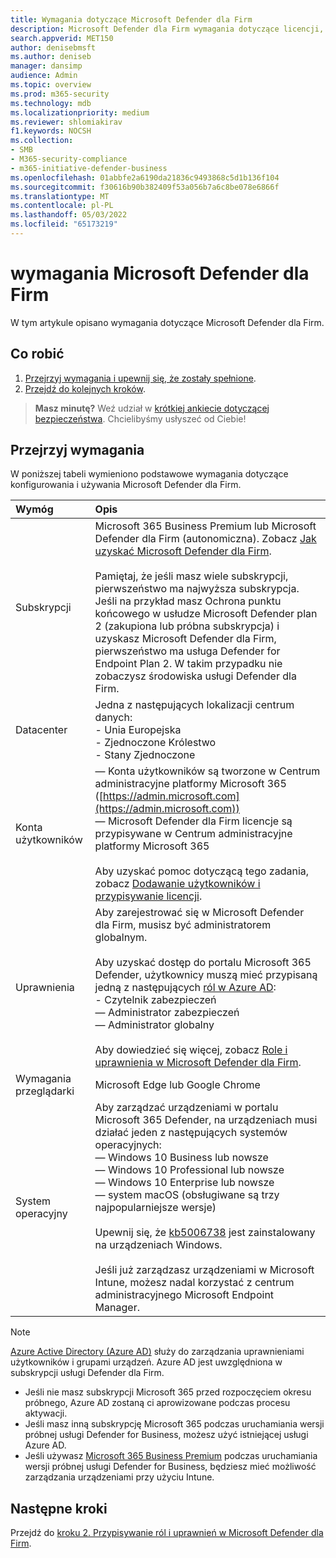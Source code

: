 ```yaml
---
title: Wymagania dotyczące Microsoft Defender dla Firm
description: Microsoft Defender dla Firm wymagania dotyczące licencji, sprzętu i oprogramowania
search.appverid: MET150
author: denisebmsft
ms.author: deniseb
manager: dansimp
audience: Admin
ms.topic: overview
ms.prod: m365-security
ms.technology: mdb
ms.localizationpriority: medium
ms.reviewer: shlomiakirav
f1.keywords: NOCSH
ms.collection:
- SMB
- M365-security-compliance
- m365-initiative-defender-business
ms.openlocfilehash: 01abbfe2a6190da21836c9493868c5d1b136f104
ms.sourcegitcommit: f30616b90b382409f53a056b7a6c8be078e6866f
ms.translationtype: MT
ms.contentlocale: pl-PL
ms.lasthandoff: 05/03/2022
ms.locfileid: "65173219"
---
```

# <a name="microsoft-defender-for-business-requirements"></a>wymagania Microsoft Defender dla Firm

W tym artykule opisano wymagania dotyczące Microsoft Defender dla Firm.

## <a name="what-to-do"></a>Co robić

1. [Przejrzyj wymagania i upewnij się, że zostały spełnione](#review-the-requirements).
2. [Przejdź do kolejnych kroków](#next-steps).

>
> **Masz minutę?**
> Weź udział w <a href="https://microsoft.qualtrics.com/jfe/form/SV_0JPjTPHGEWTQr4y" target="_blank">krótkiej ankiecie dotyczącej bezpieczeństwa</a>. Chcielibyśmy usłyszeć od Ciebie!
>

## <a name="review-the-requirements"></a>Przejrzyj wymagania

W poniższej tabeli wymieniono podstawowe wymagania dotyczące konfigurowania i używania Microsoft Defender dla Firm.

| Wymóg | Opis |
|:---|:---|
| Subskrypcji | Microsoft 365 Business Premium lub Microsoft Defender dla Firm (autonomiczna). Zobacz [Jak uzyskać Microsoft Defender dla Firm](get-defender-business.md).<br/><br/>Pamiętaj, że jeśli masz wiele subskrypcji, pierwszeństwo ma najwyższa subskrypcja. Jeśli na przykład masz Ochrona punktu końcowego w usłudze Microsoft Defender plan 2 (zakupiona lub próbna subskrypcja) i uzyskasz Microsoft Defender dla Firm, pierwszeństwo ma usługa Defender for Endpoint Plan 2. W takim przypadku nie zobaczysz środowiska usługi Defender dla Firm.  |
| Datacenter | Jedna z następujących lokalizacji centrum danych: <br/>- Unia Europejska <br/>- Zjednoczone Królestwo <br/>- Stany Zjednoczone |
| Konta użytkowników | — Konta użytkowników są tworzone w Centrum administracyjne platformy Microsoft 365 ([https://admin.microsoft.com](https://admin.microsoft.com))<br/>— Microsoft Defender dla Firm licencje są przypisywane w Centrum administracyjne platformy Microsoft 365<br/><br/>Aby uzyskać pomoc dotyczącą tego zadania, zobacz [Dodawanie użytkowników i przypisywanie licencji](mdb-add-users.md). |
| Uprawnienia  | Aby zarejestrować się w Microsoft Defender dla Firm, musisz być administratorem globalnym.<br/><br/>Aby uzyskać dostęp do portalu Microsoft 365 Defender, użytkownicy muszą mieć przypisaną jedną z następujących [ról w Azure AD](mdb-roles-permissions.md): <br/>- Czytelnik zabezpieczeń<br/>— Administrator zabezpieczeń<br/>— Administrator globalny<br/><br/>Aby dowiedzieć się więcej, zobacz [Role i uprawnienia w Microsoft Defender dla Firm](mdb-roles-permissions.md). |
| Wymagania przeglądarki | Microsoft Edge lub Google Chrome |
| System operacyjny | Aby zarządzać urządzeniami w portalu Microsoft 365 Defender, na urządzeniach musi działać jeden z następujących systemów operacyjnych: <br/>— Windows 10 Business lub nowsze <br/>— Windows 10 Professional lub nowsze <br/>— Windows 10 Enterprise lub nowsze <br/>— system macOS (obsługiwane są trzy najpopularniejsze wersje)<br/><br/>Upewnij się, że [kb5006738](https://support.microsoft.com/topic/october-26-2021-kb5006738-os-builds-19041-1320-19042-1320-and-19043-1320-preview-ccbce6bf-ae00-4e66-9789-ce8e7ea35541) jest zainstalowany na urządzeniach Windows. <br/><br/>Jeśli już zarządzasz urządzeniami w Microsoft Intune, możesz nadal korzystać z centrum administracyjnego Microsoft Endpoint Manager. |

> [!NOTE]
> [Azure Active Directory (Azure AD)](/azure/active-directory/fundamentals/active-directory-whatis) służy do zarządzania uprawnieniami użytkowników i grupami urządzeń. Azure AD jest uwzględniona w subskrypcji usługi Defender dla Firm. 
> - Jeśli nie masz subskrypcji Microsoft 365 przed rozpoczęciem okresu próbnego, Azure AD zostaną ci aprowizowane podczas procesu aktywacji. 
> - Jeśli masz inną subskrypcję Microsoft 365 podczas uruchamiania wersji próbnej usługi Defender for Business, możesz użyć istniejącej usługi Azure AD. 
> - Jeśli używasz [Microsoft 365 Business Premium](../../business/index.yml) podczas uruchamiania wersji próbnej usługi Defender for Business, będziesz mieć możliwość zarządzania urządzeniami przy użyciu Intune. 

## <a name="next-steps"></a>Następne kroki

Przejdź do [kroku 2. Przypisywanie ról i uprawnień w Microsoft Defender dla Firm](mdb-roles-permissions.md).
 

